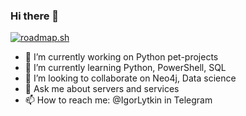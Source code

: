 ### Hi there 👋
[![roadmap.sh](https://api.roadmap.sh/v1-badge/tall/65991ff0ae22c12523304752?variant=dark)](https://roadmap.sh)

- 🔭 I’m currently working on Python pet-projects
- 🌱 I’m currently learning Python, PowerShell, SQL
- 👯 I’m looking to collaborate on Neo4j, Data science
- 💬 Ask me about servers and services
- 📫 How to reach me: @IgorLytkin in Telegram

<!--
**IgorLytkin/IgorLytkin** is a ✨ _special_ ✨ repository because its `README.md` (this file) appears on your GitHub profile.

Here are some ideas to get you started:

- 🤔 I’m looking for help with ...
- 😄 Pronouns: ...
- ⚡ Fun fact: ...
-->
